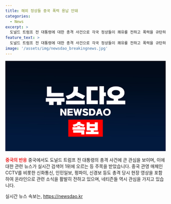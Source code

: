 ```yaml
---
title: 해외 정상들 중국 폭력 용납 안돼
categories:
  - News
excerpt: >
  도널드 트럼프 전 대통령에 대한 총격 사건으로 각국 정상들이 쾌유를 전하고 폭력을 규탄하는데 큰 관심을 보였습니다. 이에 중국 관영 매체와 인터넷 커뮤니티에서도 관련 소식에 대한 상세한 보도와 논의가 이루어지며 실시간 검색어 1위를 차지했습니다. 네트즌들은 트럼프 전 대통령의 순발력과 공격 배후에 대한 관심을 나타냈습니다. 사건은 전 세계적 관심을 끌고 있습니다.
feature_text: >
  도널드 트럼프 전 대통령에 대한 총격 사건으로 각국 정상들이 쾌유를 전하고 폭력을 규탄하는데 큰 관심을 보였습니다. 이에 중국 관영 매체와 인터넷 커뮤니티에서도 관련 소식에 대한 상세한 보도와 논의가 이루어지며 실시간 검색어 1위를 차지했습니다. 네트즌들은 트럼프 전 대통령의 순발력과 공격 배후에 대한 관심을 나타냈습니다. 사건은 전 세계적 관심을 끌고 있습니다.
image: '/assets/img/newsdao_breakingnews.jpg'
---
```


<p><img src="/assets/img/newsdao_breakingnews.jpg" alt="pcversion 속보" /></p>

<p><b><span style="color: #ee2323;">중국의 반응</span></b>
중국에서도 도널드 트럼프 전 대통령의 총격 사건에 큰 관심을 보이며, 이에 대한 관련 뉴스가 실시간 검색어 1위에 오르는 등 주목을 받았습니다. 중국 관영 매체인 CCTV를 비롯한 신화통신, 인민일보, 펑파이, 신경보 등도 총격 당시 현장 영상을 포함하여 온라인으로 관련 소식을 활발히 전하고 있으며, 네티즌들 역시 관심을 가지고 있습니다.</p>
실시간 뉴스 속보는, <a href="https://newsdao.kr" rel="dofollow">https://newsdao.kr</a>


